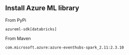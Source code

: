 ## Install Azure ML library 

From PyPi
```
azureml-sdk[databricks]
```

From Maven
```
com.microsoft.azure:azure-eventhubs-spark_2.11:2.3.10
```
